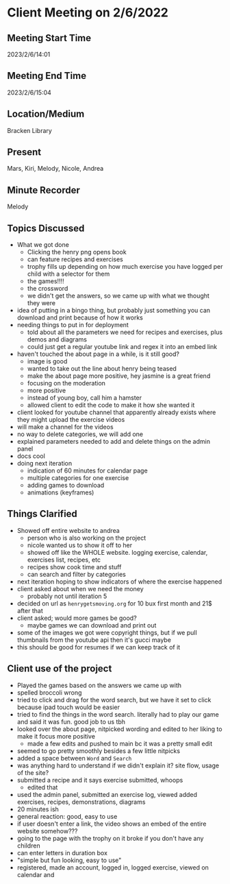 # Client Meeting on 2/6/2022

## Meeting Start Time
2023/2/6/14:01

## Meeting End Time
2023/2/6/15:04

## Location/Medium
Bracken Library

## Present
Mars, Kiri, Melody, Nicole, Andrea

## Minute Recorder
Melody

## Topics Discussed
- What we got done
	- Clicking the henry png opens book
	- can feature recipes and exercises
	- trophy fills up depending on how much exercise you have logged per child with a selector for them
	- the games!!!!
	- the crossword
	- we didn't get the answers, so we came up with what we thought they were
- idea of putting in a bingo thing, but probably just something you can download and print because of how it works
- needing things to put in for deployment
	- told about all the parameters we need for recipes and exercises, plus demos and diagrams
	- could just get a regular youtube link and regex it into an embed link
- haven't touched the about page in a while, is it still good?
	- image is good
	- wanted to take out the line about henry being teased
	- make the about page more positive, hey jasmine is a great friend
	- focusing on the moderation
	- more positive
	- instead of young boy, call him a hamster
	- allowed client to edit the code to make it how she wanted it
- client looked for youtube channel that apparently already exists where they might upload the exercise videos
- will make a channel for the videos
- no way to delete categories, we will add one
- explained parameters needed to add and delete things on the admin panel
- docs cool
- doing next iteration
	- indication of 60 minutes for calendar page
	- multiple categories for one exercise
	- adding games to download
	- animations (keyframes)
## Things Clarified
- Showed off entire website to andrea
	- person who is also working on the project
	- nicole wanted us to show it off to her
	- showed off like  the WHOLE website. logging exercise, calendar, exercises list, recipes, etc
	- recipes show cook time and stuff
	- can search and filter by categories
- next iteration hoping to show indicators of where the exercise happened
- client asked about when we need the money
	- probably not until iteration 5
- decided on url as `henrygetsmoving.org` for 10 bux first month and 21$ after that
- client asked; would more games be good?
	- maybe games we can download and print out
- some of the images we got were copyright things, but if we pull thumbnails from the youtube api then it's gucci maybe
- this should be good for resumes if we can keep track of it
## Client use of the project
- Played the games based on the answers we came up with
- spelled broccoli wrong
- tried to click and drag for the word search, but we have it set to click because ipad touch would be easier
- tried to find the things in the word search. literally had to play our game and said it was fun. good job to us tbh
- looked over the about page, nitpicked wording and edited to her liking to make it focus more positive 
	- made a few edits and pushed to main bc it was a pretty small edit
- seemed to go pretty smoothly besides a few little nitpicks
- added a space between `Word` and `Search`
- was anything hard to understand if we didn't explain it? site flow, usage of the site?
- submitted a recipe and it says exercise submitted, whoops
	- edited that
- used the admin panel, submitted an exercise log, viewed added exercises, recipes, demonstrations, diagrams
- 20 minutes ish
- general reaction: good, easy to use
- if user doesn't enter a link, the video shows an embed of the entire website somehow???
- going to the page with the trophy on it broke if you don't have any children
- can enter letters in duration box
- "simple but fun looking, easy to use"
- registered, made an account, logged in, logged exercise, viewed on calendar and 
